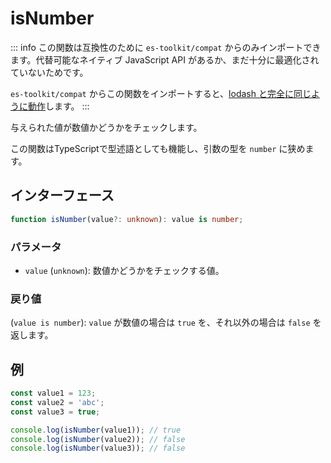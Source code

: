 # isNumber

::: info
この関数は互換性のために `es-toolkit/compat` からのみインポートできます。代替可能なネイティブ JavaScript API があるか、まだ十分に最適化されていないためです。

`es-toolkit/compat` からこの関数をインポートすると、[lodash と完全に同じように動作](../../../compatibility.md)します。
:::

与えられた値が数値かどうかをチェックします。

この関数はTypeScriptで型述語としても機能し、引数の型を `number` に狭めます。

## インターフェース

```typescript
function isNumber(value?: unknown): value is number;
```

### パラメータ

- `value` (`unknown`): 数値かどうかをチェックする値。

### 戻り値

(`value is number`): `value` が数値の場合は `true` を、それ以外の場合は `false` を返します。

## 例

```typescript
const value1 = 123;
const value2 = 'abc';
const value3 = true;

console.log(isNumber(value1)); // true
console.log(isNumber(value2)); // false
console.log(isNumber(value3)); // false
```
